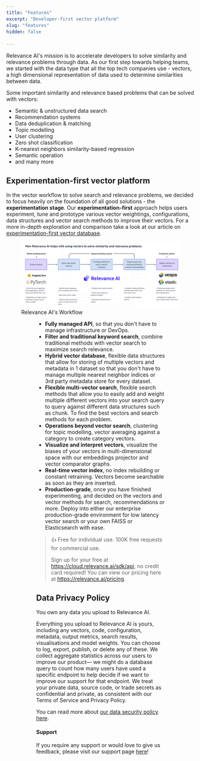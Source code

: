 ```yaml
---
title: "Features"
excerpt: "Developer-first vector platform"
slug: "features"
hidden: false

---
```



Relevance AI's mission is to accelerate developers to solve similarity and relevance problems through data. As our first step towards helping teams, we started with the data type that all the top tech companies use - vectors, a high dimensional representation of data used to determine similarities between data.

Some important similarity and relevance based problems that can be solved with vectors:
- Semantic & unstructured data search
- Recommendation systems
- Data deduplication & matching
- Topic modelling
- User clustering
- Zero shot classification
- K-nearest neighbors similarity-based regression
- Semantic operation
- and many more


## Experimentation-first vector platform
In the vector workflow to solve search and relevance problems, we decided to focus heavily on the foundation of all good solutions - the **experimentation stage**. Our **experimentation-first** approach helps users experiment, tune and prototype various vector weightings, configurations, data structures and vector search methods to improve their vectors. For a more in-depth exploration and comparison take a look at our article on [experimentation-first vector database](doc:why-experimentation-first).

<figure>
<img src="https://github.com/RelevanceAI/RelevanceAI-readme-docs/blob/v1.1.3/docs_template/_assets/RelevanceAI_Workflow_Phases.png?raw=true"  alt="Relevance AI Workflow Phases" />
<figcaption>Relevance AI's Workflow</figcaption>
<figure>

- **Fully managed API**, so that you don't have to manage infrastructure or DevOps.
- **Filter and traditional keyword search**, combine traditional methods with vector search to maximize search relevance.
- **Hybrid vector database**, flexible data structures that allow for storing of multiple vectors and metadata in 1 dataset so that you don't have to manage multiple nearest neighbor indices or 3rd party metadata store for every dataset.
- **Flexible multi-vector search**, flexible search methods that allow you to easily add and weight multiple different vectors into your search query to query against different data structures such as chunk. To find the best vectors and search methods for each problem.
- **Operations beyond vector search**, clustering for topic modelling, vector averaging against a category to create category vectors.
- **Visualize and interpret vectors**, visualize the biases of your vectors in multi-dimensional space with our embeddings projector and vector comparator graphs.
- **Real-time vector index**, no index rebuilding or constant retraining. Vectors become searchable as soon as they are inserted.
- **Production-grade**, once you have finished experimenting, and decided on the vectors and vector methods for search, recommendations or more. Deploy into either our enterprise production-grade environment for low latency vector search or your own FAISS or Elasticsearch with ease.



> 👍 Free for individual use. 100K free requests for commercial use.
>
> Sign up for your free at https://cloud.relevance.ai/sdk/api, no credit card required! You can view our pricing here at https://relevance.ai/pricing.


## Data Privacy Policy


You own any data you upload to Relevance AI.

Everything you upload to Relevance AI is yours, including any vectors, code, configuration, metadata, output metrics, search results, visualisations and model weights. You can choose to log, export, publish, or delete any of these. We collect aggregate statistics across our users to improve our product— we might do a database query to count how many users have used a specific endpoint to help decide if we want to improve our support for that endpoint. We treat your private data, source code, or trade secrets as confidential and private, as consistent with our Terms of Service and Privacy Policy.‌

You can read more about [our data security policy here](https://relevance.ai/data-security-policy/).

#### Support

If you require any support or would love to give us feedback, please visit our support page [here](https://docs.relevance.ai/page/support)!